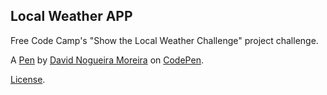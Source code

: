 Local Weather APP
-----------------
Free Code Camp's "Show the Local Weather Challenge" project challenge.

A [Pen](https://codepen.io/David-Moreira/pen/LbZWZd) by [David Nogueira Moreira](https://codepen.io/David-Moreira) on [CodePen](https://codepen.io).

[License](https://codepen.io/David-Moreira/pen/LbZWZd/license).